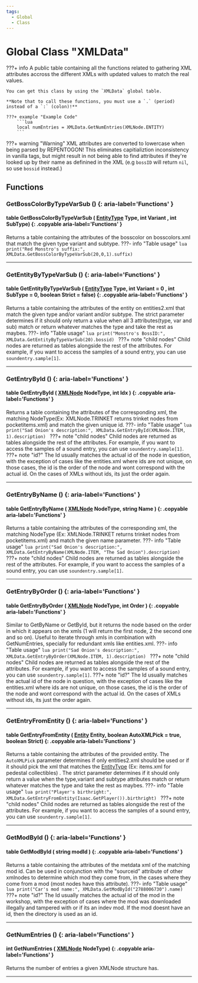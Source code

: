 ```yaml
---
tags:
  - Global
  - Class
---
```

# Global Class "XMLData"

???+ info
	A public table containing all the functions related to gathering XML attributes accross the different XMLs with updated values to match the real values.
    
    You can get this class by using the `XMLData` global table.

    **Note that to call these functions, you must use a `.` (period) instead of a `:` (colon)!**
    
    ???+ example "Example Code"
        ```lua
        local numEntries = XMLData.GetNumEntries(XMLNode.ENTITY)
        ```
        
???+ warning "Warning"
    XML attributes are converted to lowercase when being parsed by REPENTOGON! This eliminates capitializtion inconsistency in vanilla tags, but might result in not being able to find attributes if they're looked up by their name as definined in the XML (e.g `bossID` will return `nil`, so use `bossid` instead.)
        
## Functions

### GetBossColorByTypeVarSub () {: aria-label='Functions' }
#### table GetBossColorByTypeVarSub ( [EntityType](https://wofsauge.github.io/IsaacDocs/rep/enums/EntityType.html) Type, int Variant , int SubType) {: .copyable aria-label='Functions' }
Returns a table containing the attributes of the bosscolor on bosscolors.xml that match the given type variant and subtype. 
???- info "Table usage"
	```lua
	print("Red Monstro's suffix:", XMLData.GetBossColorByTypeVarSub(20,0,1).suffix)
	```
___
### GetEntityByTypeVarSub () {: aria-label='Functions' }
#### table GetEntityByTypeVarSub ( [EntityType](https://wofsauge.github.io/IsaacDocs/rep/enums/EntityType.html) Type, int Variant = 0 , int SubType = 0, boolean Strict = false) {: .copyable aria-label='Functions' }
Returns a table containing the attributes of the entity on entities2.xml that match the given type and/or variant and/or subtype. The strict parameter determines if it should only return a value when all 3 attributes(type, var and sub) match or return whatever matches the type and take the rest as maybes.
???- info "Table usage"
	```lua
	print("Monstro's BossID:", XMLData.GetEntityByTypeVarSub(20).bossid)
	```
???+ note "child nodes"
    Child nodes are returned as tables alongside the rest of the attributes. For example, if you want to access the samples of a sound entry, you can use `soundentry.sample[1]`.
___
### GetEntryById () {: aria-label='Functions' }
#### table GetEntryById ( [XMLNode](enums/XMLNode.md) NodeType, int Idx ) {: .copyable aria-label='Functions' }
Returns a table containing the attributes of the corresponding xml, the matching NodeType(Ex: XMLNode.TRINKET returns trinket nodes from pocketitems.xml) and match the given unique id.
???- info "Table usage"
	```lua
	print("Sad Onion's description:", XMLData.GetEntryById(XMLNode.ITEM, 1).description)
	```
???+ note "child nodes"
    Child nodes are returned as tables alongside the rest of the attributes. For example, if you want to access the samples of a sound entry, you can use `soundentry.sample[1]`.
???+ note "id?"
    The Id usually matches the actual id of the node in question, with the exception of cases like the entities.xml where ids are not unique, on those cases, the id is the order of the node and wont correspond with the actual id. On the cases of XMLs without ids, its just the order again.
___
### GetEntryByName () {: aria-label='Functions' }
#### table GetEntryByName ( [XMLNode](enums/XMLNode.md) NodeType, string Name ) {: .copyable aria-label='Functions' }
Returns a table containing the attributes of the corresponding xml, the matching NodeType (Ex: XMLNode.TRINKET returns trinket nodes from pocketitems.xml) and match the given name parameter.
???- info "Table usage"
	```lua
	print("Sad Onion's description:", XMLData.GetEntryByName(XMLNode.ITEM, "The Sad Onion").description)
	```
???+ note "child nodes"
    Child nodes are returned as tables alongside the rest of the attributes. For example, if you want to access the samples of a sound entry, you can use `soundentry.sample[1]`.
___
### GetEntryByOrder () {: aria-label='Functions' }
#### table GetEntryByOrder ( [XMLNode](enums/XMLNode.md) NodeType, int Order ) {: .copyable aria-label='Functions' }
Similar to GetByName or GetById, but it returns the node based on the order in which it appears on the xmls (1 will return the first node, 2 the second one and so on). Useful to iterate through xmls in combination with GetNumEntries, specially for redundant xmls like entities.xml.
???- info "Table usage"
	```lua
	print("Sad Onion's description:", XMLData.GetEntryByOrder(XMLNode.ITEM, 1).description)
	```
???+ note "child nodes"
    Child nodes are returned as tables alongside the rest of the attributes. For example, if you want to access the samples of a sound entry, you can use `soundentry.sample[1]`.
???+ note "id?"
    The Id usually matches the actual id of the node in question, with the exception of cases like the entities.xml where ids are not unique, on those cases, the id is the order of the node and wont correspond with the actual id. On the cases of XMLs without ids, its just the order again.
___
### GetEntryFromEntity () {: aria-label='Functions' }
#### table GetEntryFromEntity ( [Entity](Entity.md) Entity, boolean AutoXMLPick = true, boolean Strict) {: .copyable aria-label='Functions' }
Returns a table containing the attributes of the provided entity. The `AutoXMLPick` parameter determines if only entities2.xml should be used or if it should pick the xml that matches the [EntityType](https://wofsauge.github.io/IsaacDocs/rep/enums/EntityType.html) (Ex: items.xml for pedestal collectibles) . The strict parameter determines if it should only return a value when the type,variant and subtype attributes match or return whatever matches the type and take the rest as maybes.
???- info "Table usage"
	```lua
	print("Player's birthright:", XMLData.GetEntryFromEntity(Isaac.GetPlayer()).birthright)
	```
???+ note "child nodes"
    Child nodes are returned as tables alongside the rest of the attributes. For example, if you want to access the samples of a sound entry, you can use `soundentry.sample[1]`.
___
### GetModById () {: aria-label='Functions' }
#### table GetModById ( string modId ) {: .copyable aria-label='Functions' }
Returns a table containing the attributes of the metdata xml of the matching mod id. Can be used in conjunction with the "sourceid" attribute of other xmlnodes to determine which mod they come from, in the cases where they come from a mod (most nodes have this attribute).
???- info "Table usage"
	```lua
	print("Car's mod name:", XMLData.GetModById("2788006730").name)
	```
???+ note "id?"
    The Id usually matches the actual id of the mod in the workshop, with the exception of cases where the mod was downloaded illegally and tampered with or if its an indev mod. If the mod doesnt have an id, then the directory is used as an id.
___
### GetNumEntries () {: aria-label='Functions' }
#### int GetNumEntries ( [XMLNode](enums/XMLNode.md) NodeType) {: .copyable aria-label='Functions' }
Returns the number of entries a given XMLNode structure has.
___
